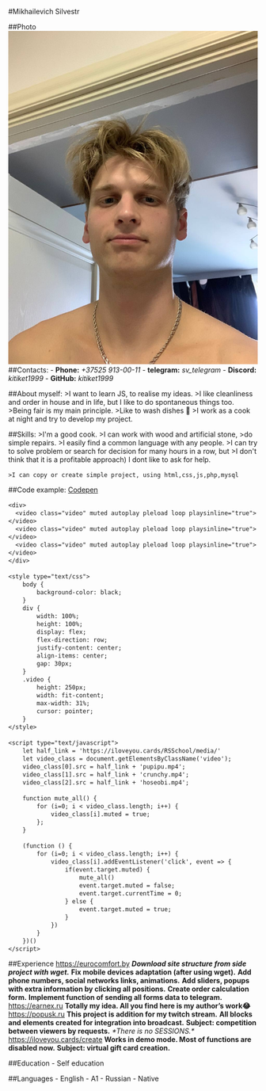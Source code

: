 #Mikhailevich Silvestr

##Photo
![Me](me.jpg)
##Contacts:
    - **Phone:** _+37525 913-00-11_
    - **telegram:** _sv\_telegram_
    - **Discord:** _kitiket1999_
    - **GitHub:** _kitiket1999_

##About myself:
    >I want to learn JS, to realise my ideas.
    >I like cleanliness and order in house and in life, but I like to do spontaneous things too.
    >Being fair is my main principle.
    >Like to wash dishes 🤡
    >I work as a cook at night and try to develop my project.

##Skills:
    >I'm a good cook.
    >I can work with wood and artificial stone,
    >do simple repairs.
    >I easily find a common language with any people.
    >I can try to solve problem or search for decision for many hours in a row, but 
    >I don't think that it is a profitable approach) I dont like to ask for help.

    >I can copy or create simple project, using html,css,js,php,mysql


##Code example:
[Codepen](https://codepen.io/kitiket/pen/gOQWVQv)
```
<div>
  <video class="video" muted autoplay pleload loop playsinline="true"></video>
  <video class="video" muted autoplay pleload loop playsinline="true"></video>
  <video class="video" muted autoplay pleload loop playsinline="true"></video>
</div>

<style type="text/css">
	body {
  		background-color: black;
	}
	div {
	  	width: 100%;
		height: 100%;
		display: flex;
		flex-direction: row;
		justify-content: center;
		align-items: center;
		gap: 30px;
	}
	.video {
		height: 250px;
		width: fit-content;
		max-width: 31%;
		cursor: pointer;
	}
</style>

<script type="text/javascript">
	let half_link = 'https://iloveyou.cards/RSSchool/media/'
	let video_class = document.getElementsByClassName('video');
	video_class[0].src = half_link + 'pupipu.mp4';
	video_class[1].src = half_link + 'crunchy.mp4';
	video_class[2].src = half_link + 'hoseobi.mp4';

	function mute_all() {
		for (i=0; i < video_class.length; i++) {
			video_class[i].muted = true;
		};	
	}

	(function () {
		for (i=0; i < video_class.length; i++) {
			video_class[i].addEventListener('click', event => {
				if(event.target.muted) {
					mute_all()
					event.target.muted = false;
					event.target.currentTime = 0;
				} else {
					event.target.muted = true;
				}
			})
		}
	})()
</script>
```

##Experience
<https://eurocomfort.by> 
    **_Download site structure from side project with wget._** 
    **Fix mobile devices adaptation (after using wget).**
    **Add phone numbers, social networks links, animations.** 
    **Add sliders, popups with extra information by clicking all positions.**
    **Create order calculation form.**
    **Implement function of sending all forms data to telegram.**
<https://earnex.ru>
    **Totally my idea. All you find here is my author’s work😂**
<https://popusk.ru>
    **This project is addition for my twitch stream.** 
    **All blocks and elements created for integration into broadcast.**
    **Subject: competition between viewers by requests.**
    _\*There is no SESSIONS.\*_
<https://iloveyou.cards/create>
    **Works in demo mode. Most of functions are disabled now.**
    **Subject: virtual gift card creation.**

##Education 
    - Self education

##Languages
    - English - A1
    - Russian - Native